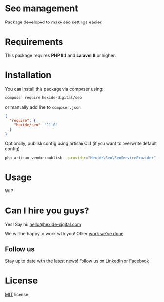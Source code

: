 # Seo management

Package developed to make seo settings easier.

# Requirements

This package requires **PHP 8.1** and **Laravel 8** or higher.

# Installation

You can install this package via composer using:

```bash
composer require hexide-digital/seo
```

or manually add line to `composer.json`

```json
{
  "require": {
    "hexide/seo": "^1.0"
  }
}
```

Optionally, publish config using artisan CLI (if you want to overwrite default config).

```bash
php artisan vendor:publish --provider="Hexide\Seo\SeoServiceProvider" --tag="config"
```

# Usage

WIP

# Can I hire you guys?

Yes! Say hi: [hello@hexide-digital.com](mailto:hello@hexide-digital.com)

We will be happy to work with you! Other [work we’ve done](https://hexide-digital.com/)

## Follow us

Stay up to date with the latest news! Follow us on [LinkedIn](https://www.linkedin.com/company/hexide-digital)
or [Facebook](https://www.facebook.com/hexide.digital)

# License

[MIT](https://github.com/hexidedigital/seo/blob/main/LICENSE) license.
